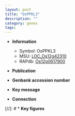 ```yaml
---
layout: post
title: "OsPPKL3"
description: ""
category: genes
tags: 
---
```


* **Information**  
    + Symbol: OsPPKL3  
    + MSU: [LOC_Os12g42310](http://rice.uga.edu/cgi-bin/ORF_infopage.cgi?orf=LOC_Os12g42310)  
    + RAPdb: [Os12g0617900](http://rapdb.dna.affrc.go.jp/viewer/gbrowse_details/irgsp1?name=Os12g0617900)  

* **Publication**  

* **Genbank accession number**  

* **Key message**  

* **Connection**  

[//]: # * **Key figures**  


